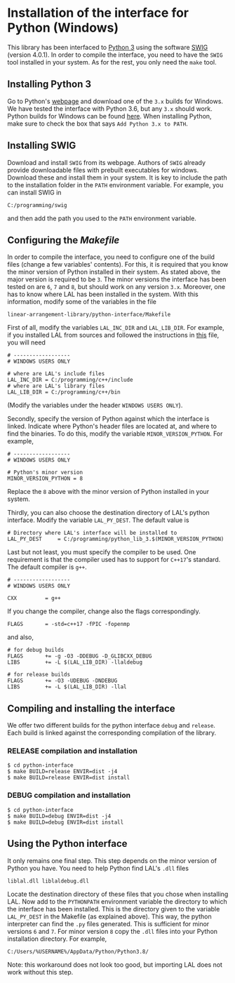 # Installation of the interface for Python (Windows)

This library has been interfaced to [Python 3](https://www.python.org/) using the software [SWIG](http://www.swig.org/) (version 4.0.1). In order to compile the interface, you need to have the `SWIG` tool installed in your system. As for the rest, you only need the `make` tool.

## Installing Python 3

Go to Python's [webpage](https://www.python.org/) and download one of the `3.x` builds for Windows. We have tested the interface with Python 3.6, but any `3.x` should work. Python builds for Windows can be found [here](https://www.python.org/downloads/windows/). When installing Python, make sure to check the box that says `Add Python 3.x to PATH`.

## Installing SWIG

Download and install `SWIG` from its webpage. Authors of `SWIG` already provide downloadable files with prebuilt executables for windows. Download these and install them in your system. It is key to include the path to the installation folder in the `PATH` environment variable. For example, you can install SWIG in

	C:/programming/swig

and then add the path you used to the `PATH` environment variable.

## Configuring the _Makefile_

In order to compile the interface, you need to configure one of the build files (change a few variables' contents). For this, it is required that you know the minor version of Python installed in their system. As stated above, the major version is required to be `3`. The minor versions the interface has been tested on are `6`, `7` and `8`, but should work on any version `3.x`. Moreover, one has to know where LAL has been installed in the system. With this information, modify some of the variables in the file
	
	linear-arrangement-library/python-interface/Makefile

First of all, modify the variables `LAL_INC_DIR` and `LAL_LIB_DIR`. For example, if you installed LAL from sources and followed the instructions in [this](https://github.com/LAL-project/linear-arrangement-library/blob/master/instructions/compilation-library-windows.md) file, you will need
	
	# ------------------
	# WINDOWS USERS ONLY
	
	# where are LAL's include files
	LAL_INC_DIR = C:/programming/c++/include
	# where are LAL's library files
	LAL_LIB_DIR = C:/programming/c++/bin

(Modify the variables under the header `WINDOWS USERS ONLY`).

Secondly, specify the version of Python against which the interface is linked. Indicate where Python's header files are located at, and where to find the binaries. To do this, modify the variable `MINOR_VERSION_PYTHON`. For example, 

	# ------------------
	# WINDOWS USERS ONLY

	# Python's minor version
	MINOR_VERSION_PYTHON = 8

Replace the `8` above with the minor version of Python installed in your system.

Thirdly, you can also choose the destination directory of LAL's python interface. Modify the variable `LAL_PY_DEST`. The default value is

	# Directory where LAL's interface will be installed to
	LAL_PY_DEST		= C:/programming/python_lib_3.$(MINOR_VERSION_PYTHON)

Last but not least, you must specify the compiler to be used. One requirement is that the compiler used has to support for `C++17`'s standard. The default compiler is `g++`.

	# ------------------
	# WINDOWS USERS ONLY
	
	CXX			= g++

If you change the compiler, change also the flags correspondingly.

	FLAGS		= -std=c++17 -fPIC -fopenmp

and also,

	# for debug builds
	FLAGS		+= -g -O3 -DDEBUG -D_GLIBCXX_DEBUG
	LIBS		+= -L $(LAL_LIB_DIR) -llaldebug

	# for release builds
	FLAGS		+= -O3 -UDEBUG -DNDEBUG
	LIBS		+= -L $(LAL_LIB_DIR) -llal

## Compiling and installing the interface

We offer two different builds for the python interface `debug` and `release`. Each build is linked against the corresponding compilation of the library.

### RELEASE compilation and installation

	$ cd python-interface
	$ make BUILD=release ENVIR=dist -j4
	$ make BUILD=release ENVIR=dist install

### DEBUG compilation and installation

	$ cd python-interface
	$ make BUILD=debug ENVIR=dist -j4
	$ make BUILD=debug ENVIR=dist install

## Using the Python interface

It only remains one final step. This step depends on the minor version of Python you have. You need to help Python find LAL's `.dll` files

	liblal.dll liblaldebug.dll

Locate the destination directory of these files that you chose when installing LAL. Now add to the `PYTHONPATH` environment variable the directory to which the interface has been installed. This is the directory given to the variable `LAL_PY_DEST` in the Makefile (as explained above). This way, the python interpreter can find the `.py` files generated. This is sufficient for minor versions `6` and `7`. For minor version `8` copy the `.dll` files into your Python installation directory. For example,

	C:/Users/%USERNAME%/AppData/Python/Python3.8/

Note: this workaround does not look too good, but importing LAL does not work without this step.
